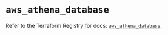 # `aws_athena_database`

Refer to the Terraform Registry for docs: [`aws_athena_database`](https://registry.terraform.io/providers/hashicorp/aws/5.53.0/docs/resources/athena_database).
